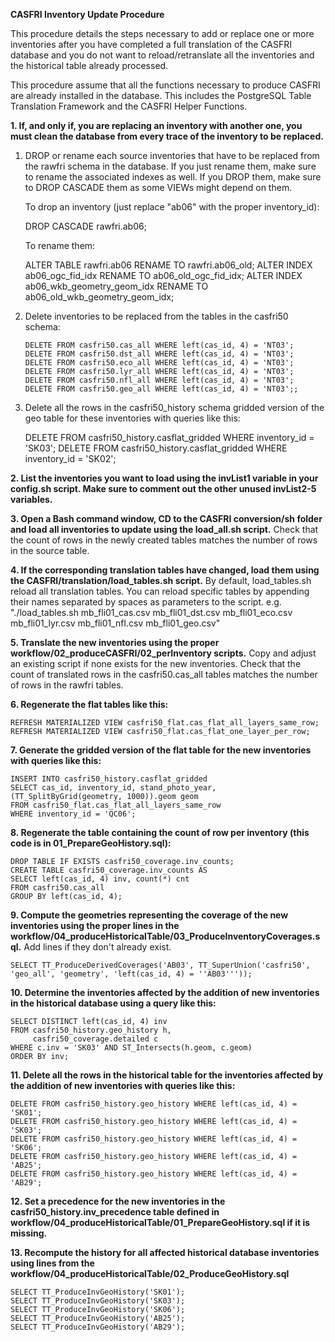 **CASFRI Inventory Update Procedure**

This procedure details the steps necessary to add or replace one or more inventories after you have completed a full translation of the CASFRI database and you do not want to reload/retranslate all the inventories and the historical table already processed.

This procedure assume that all the functions necessary to produce CASFRI are already installed in the database. This includes the PostgreSQL Table Translation Framework and the CASFRI Helper Functions.

**1. If, and only if, you are replacing an inventory with another one, you must clean the database from every trace of the inventory to be replaced.**

 1. DROP or rename each source inventories that have to be replaced from the rawfri schema in the database. If you just rename them, make sure to rename the associated indexes as well. If you DROP them, make sure to DROP CASCADE them as some VIEWs might depend on them.

    To drop an inventory (just replace "ab06" with the proper inventory_id):

    DROP CASCADE rawfri.ab06;

    To rename them:

    ALTER TABLE rawfri.ab06 RENAME TO rawfri.ab06_old;
    ALTER INDEX ab06_ogc_fid_idx RENAME TO ab06_old_ogc_fid_idx;
    ALTER INDEX ab06_wkb_geometry_geom_idx RENAME TO ab06_old_wkb_geometry_geom_idx;

2. Delete inventories to be replaced from the tables in the casfri50 schema:

    ```
    DELETE FROM casfri50.cas_all WHERE left(cas_id, 4) = 'NT03';
    DELETE FROM casfri50.dst_all WHERE left(cas_id, 4) = 'NT03';
    DELETE FROM casfri50.eco_all WHERE left(cas_id, 4) = 'NT03';
    DELETE FROM casfri50.lyr_all WHERE left(cas_id, 4) = 'NT03';
    DELETE FROM casfri50.nfl_all WHERE left(cas_id, 4) = 'NT03';
    DELETE FROM casfri50.geo_all WHERE left(cas_id, 4) = 'NT03';;
    ```

 3. Delete all the rows in the casfri50_history schema gridded version of the geo table for these inventories with queries like this:

    DELETE FROM casfri50_history.casflat_gridded WHERE inventory_id = 'SK03';
    DELETE FROM casfri50_history.casflat_gridded WHERE inventory_id = 'SK02';

**2. List the inventories you want to load using the invList1 variable in your config.sh script. Make sure to comment out the other unused invList2-5 variables.**

**3. Open a Bash command window, CD to the CASFRI conversion/sh folder and load all inventories to update using the load_all.sh script.**
    Check that the count of rows in the newly created tables matches the number of rows in the source table.

**4. If the corresponding translation tables have changed, load them using the CASFRI/translation/load_tables.sh script.**
    By default, load_tables.sh reload all translation tables. You can reload specific tables by appending their names separated by spaces as parameters to the script. e.g. "./load_tables.sh mb_fli01_cas.csv mb_fli01_dst.csv mb_fli01_eco.csv mb_fli01_lyr.csv mb_fli01_nfl.csv mb_fli01_geo.csv"

**5. Translate the new inventories using the proper workflow/02_produceCASFRI/02_perInventory scripts.**
    Copy and adjust an existing script if none exists for the new inventories. Check that the count of translated rows in the casfri50.cas_all tables matches the number of rows in the rawfri tables.

**6. Regenerate the flat tables like this:**

    REFRESH MATERIALIZED VIEW casfri50_flat.cas_flat_all_layers_same_row;
    REFRESH MATERIALIZED VIEW casfri50_flat.cas_flat_one_layer_per_row;

**7. Generate the gridded version of the flat table for the new inventories with queries like this:**

    INSERT INTO casfri50_history.casflat_gridded 
    SELECT cas_id, inventory_id, stand_photo_year, (TT_SplitByGrid(geometry, 1000)).geom geom
    FROM casfri50_flat.cas_flat_all_layers_same_row
    WHERE inventory_id = 'QC06';

**8. Regenerate the table containing the count of row per inventory (this code is in 01_PrepareGeoHistory.sql):**

    DROP TABLE IF EXISTS casfri50_coverage.inv_counts;
    CREATE TABLE casfri50_coverage.inv_counts AS
    SELECT left(cas_id, 4) inv, count(*) cnt
    FROM casfri50.cas_all
    GROUP BY left(cas_id, 4);

**9. Compute the geometries representing the coverage of the new inventories using the proper lines in the workflow/04_produceHistoricalTable/03_ProduceInventoryCoverages.sql.**
    Add lines if they don't already exist.

    SELECT TT_ProduceDerivedCoverages('AB03', TT_SuperUnion('casfri50', 'geo_all', 'geometry', 'left(cas_id, 4) = ''AB03'''));

**10. Determine the inventories affected by the addition of new inventories in the historical database using a query like this:**

    SELECT DISTINCT left(cas_id, 4) inv
    FROM casfri50_history.geo_history h, 
         casfri50_coverage.detailed c
    WHERE c.inv = 'SK03' AND ST_Intersects(h.geom, c.geom)
    ORDER BY inv;

**11. Delete all the rows in the historical table for the inventories affected by the addition of new inventories with queries like this:**

    DELETE FROM casfri50_history.geo_history WHERE left(cas_id, 4) = 'SK01';
    DELETE FROM casfri50_history.geo_history WHERE left(cas_id, 4) = 'SK03';
    DELETE FROM casfri50_history.geo_history WHERE left(cas_id, 4) = 'SK06';
    DELETE FROM casfri50_history.geo_history WHERE left(cas_id, 4) = 'AB25';
    DELETE FROM casfri50_history.geo_history WHERE left(cas_id, 4) = 'AB29';

**12. Set a precedence for the new inventories in the casfri50_history.inv_precedence table defined in workflow/04_produceHistoricalTable/01_PrepareGeoHistory.sql if it is missing.**

**13. Recompute the history for all affected historical database inventories using lines from the workflow/04_produceHistoricalTable/02_ProduceGeoHistory.sql**

    SELECT TT_ProduceInvGeoHistory('SK01');
    SELECT TT_ProduceInvGeoHistory('SK03');
    SELECT TT_ProduceInvGeoHistory('SK06');
    SELECT TT_ProduceInvGeoHistory('AB25');
    SELECT TT_ProduceInvGeoHistory('AB29');



